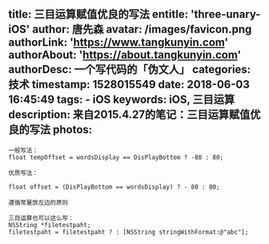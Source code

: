 title: 三目运算赋值优良的写法
entitle: 'three-unary-iOS'
author: 唐先森
avatar: /images/favicon.png
authorLink: 'https://www.tangkunyin.com'
authorAbout: 'https://about.tangkunyin.com'
authorDesc: 一个写代码的「伪文人」
categories: 技术
timestamp: 1528015549
date: 2018-06-03 16:45:49
tags:
    - iOS
keywords: iOS, 三目运算
description: 来自2015.4.27的笔记：三目运算赋值优良的写法
photos:
---

```
一般写法：
float tempOffset = wordsDisplay == DisPlayBottom ? -80 : 80;

优质写法：

float offset = (DisPlayBottom == wordsDisplay) ? - 80 : 80;

遵循常量放左边的原则

三目运算也可以这么写：
NSString *filetestpaht;
filetestpaht = filetestpaht ? : [NSString stringWithFormat:@"abc"];
```

